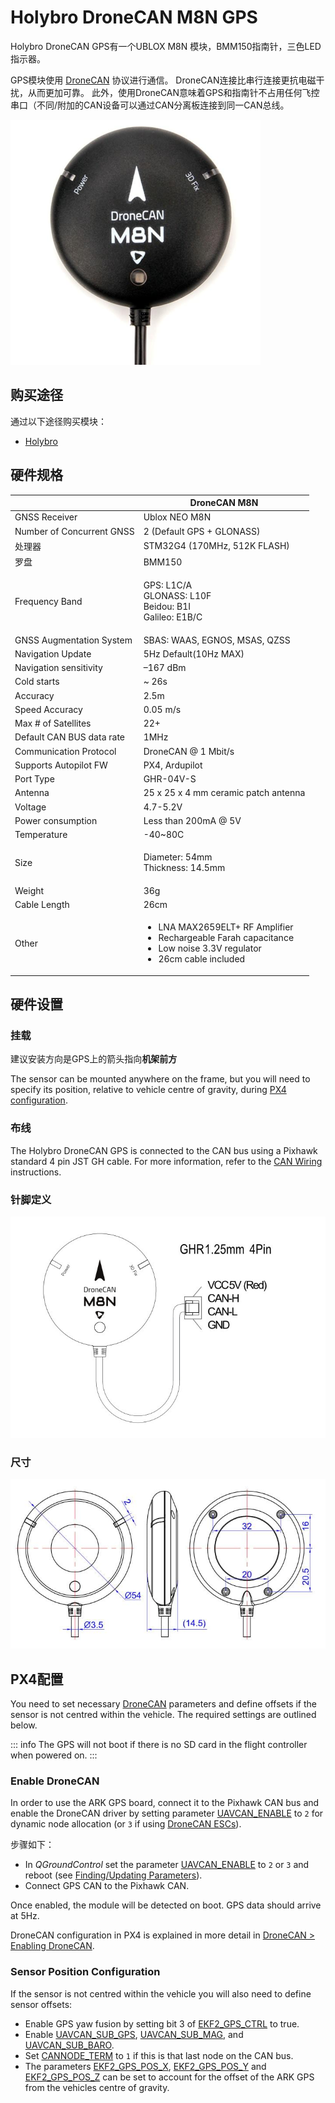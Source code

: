 # Holybro DroneCAN M8N GPS

Holybro DroneCAN GPS有一个UBLOX M8N 模块，BMM150指南针，三色LED指示器。

GPS模块使用 [DroneCAN](README.md) 协议进行通信。 DroneCAN连接比串行连接更抗电磁干扰，从而更加可靠。 此外，使用DroneCAN意味着GPS和指南针不占用任何飞控串口（不同/附加的CAN设备可以通过CAN分离板连接到同一CAN总线。

<img src="../../assets/hardware/gps/hb_dronecan_m8n/hb_dronecan_m8n_gps.jpg" width="400px" title="Hero diagram for the GPS module" />

## 购买途径

通过以下途径购买模块：

- [Holybro](https://holybro.com/products/dronecan-m8n-gps)

## 硬件规格

|                           | DroneCAN M8N                         |
| ------------------------- | ------------------------------------ |
| GNSS Receiver             | Ublox NEO M8N                        |
| Number of Concurrent GNSS | 2 (Default GPS + GLONASS)            |
| 处理器                       | STM32G4 (170MHz, 512K FLASH)         |
| 罗盘                        | BMM150                               |
| Frequency Band            | <p>GPS: L1C/A<br>GLONASS: L10F<br>Beidou: B1I<br>Galileo: E1B/C</p>            |
| GNSS Augmentation System  | SBAS: WAAS, EGNOS, MSAS, QZSS        |
| Navigation Update         | 5Hz Default(10Hz MAX)                |
| Navigation sensitivity    | –167 dBm                             |
| Cold starts               | \~ 26s                              |
| Accuracy                  | 2.5m                                 |
| Speed Accuracy            | 0.05 m/s                             |
| Max # of Satellites       | 22+                                  |
| Default CAN BUS data rate | 1MHz                                 |
| Communication Protocol    | DroneCAN @ 1 Mbit/s                  |
| Supports Autopilot FW     | PX4, Ardupilot                       |
| Port Type                 | GHR-04V-S                            |
| Antenna                   | 25 x 25 x 4 mm ceramic patch antenna |
| Voltage                   | 4.7-5.2V                             |
| Power consumption         | Less than 200mA @ 5V                 |
| Temperature               | -40\~80C                            |
| Size                      | <p>Diameter: 54mm<br>Thickness: 14.5mm</p>            |
| Weight                    | 36g                                  |
| Cable Length              | 26cm                                 |
| Other                     | <ul><li>LNA MAX2659ELT+ RF Amplifier</li><li>Rechargeable Farah capacitance</li><li>Low noise 3.3V regulator</li><li>26cm cable included</li></ul>            |

## 硬件设置

### 挂载

建议安装方向是GPS上的箭头指向**机架前方**

The sensor can be mounted anywhere on the frame, but you will need to specify its position, relative to vehicle centre of gravity, during [PX4 configuration](#px4-configuration).

### 布线

The Holybro DroneCAN GPS is connected to the CAN bus using a Pixhawk standard 4 pin JST GH cable. For more information, refer to the [CAN Wiring](../can/index.md#wiring) instructions.

### 针脚定义

![Diagram showing GPS pinouts](../../assets/hardware/gps/hb_dronecan_m8n/hb_dronecan_m8n_gps_pinout.jpg)

### 尺寸

![Diagram showing GPS dimensions](../../assets/hardware/gps/hb_dronecan_m8n/hb_dronecan_m8n_gps_dimension.jpg)

## PX4配置

You need to set necessary [DroneCAN](index.md) parameters and define offsets if the sensor is not centred within the vehicle. The required settings are outlined below.

::: info
The GPS will not boot if there is no SD card in the flight controller when powered on.
:::

### Enable DroneCAN

In order to use the ARK GPS board, connect it to the Pixhawk CAN bus and enable the DroneCAN driver by setting parameter [UAVCAN_ENABLE](../advanced_config/parameter_reference.md#UAVCAN_ENABLE) to `2` for dynamic node allocation (or `3` if using [DroneCAN ESCs](../dronecan/escs.md)).

步骤如下：

- In _QGroundControl_ set the parameter [UAVCAN_ENABLE](../advanced_config/parameter_reference.md#UAVCAN_ENABLE) to `2` or `3` and reboot (see [Finding/Updating Parameters](../advanced_config/parameters.md)).
- Connect GPS CAN to the Pixhawk CAN.

Once enabled, the module will be detected on boot. GPS data should arrive at 5Hz.

DroneCAN configuration in PX4 is explained in more detail in [DroneCAN > Enabling DroneCAN](../dronecan/index.md#enabling-dronecan).

### Sensor Position Configuration

If the sensor is not centred within the vehicle you will also need to define sensor offsets:

- Enable GPS yaw fusion by setting bit 3 of [EKF2_GPS_CTRL](../advanced_config/parameter_reference.md#EKF2_GPS_CTRL) to true.
- Enable [UAVCAN_SUB_GPS](../advanced_config/parameter_reference.md#UAVCAN_SUB_GPS), [UAVCAN_SUB_MAG](../advanced_config/parameter_reference.md#UAVCAN_SUB_MAG), and [UAVCAN_SUB_BARO](../advanced_config/parameter_reference.md#UAVCAN_SUB_BARO).
- Set [CANNODE_TERM](../advanced_config/parameter_reference.md#CANNODE_TERM) to `1` if this is that last node on the CAN bus.
- The parameters [EKF2_GPS_POS_X](../advanced_config/parameter_reference.md#EKF2_GPS_POS_X), [EKF2_GPS_POS_Y](../advanced_config/parameter_reference.md#EKF2_GPS_POS_Y) and [EKF2_GPS_POS_Z](../advanced_config/parameter_reference.md#EKF2_GPS_POS_Z) can be set to account for the offset of the ARK GPS from the vehicles centre of gravity.

